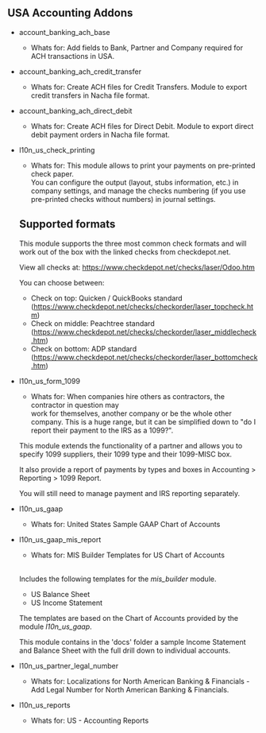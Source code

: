 ## USA Accounting Addons
- account_banking_ach_base
    - Whats for: Add fields to Bank, Partner and Company required for ACH transactions in USA.

- account_banking_ach_credit_transfer
    - Whats for: Create ACH files for Credit Transfers. Module to export credit transfers in Nacha file format.

- account_banking_ach_direct_debit
    - Whats for: Create ACH files for Direct Debit. Module to export direct debit payment orders in Nacha file format.

- l10n_us_check_printing
    - Whats for: This module allows to print your payments on pre-printed check paper.
    <br>You can configure the output (layout, stubs information, etc.) in company settings, and manage the
    checks numbering (if you use pre-printed checks without numbers) in journal settings.

    Supported formats
    -----------------
    This module supports the three most common check formats and will work out of the box with the linked checks from checkdepot.net.

    View all checks at: https://www.checkdepot.net/checks/laser/Odoo.htm

    You can choose between:

    - Check on top: Quicken / QuickBooks standard (https://www.checkdepot.net/checks/checkorder/laser_topcheck.htm)
    - Check on middle: Peachtree standard (https://www.checkdepot.net/checks/checkorder/laser_middlecheck.htm)
    - Check on bottom: ADP standard (https://www.checkdepot.net/checks/checkorder/laser_bottomcheck.htm)</br>

- l10n_us_form_1099
    - Whats for: When companies hire others as contractors, the contractor in question may
    <br>work for themselves, another company or be the whole other company. This
    is a huge range, but it can be simplified down to "do I report their
    payment to the IRS as a 1099?".

    This module extends the functionality of a partner and allows you to specify
    1099 suppliers, their 1099 type and their 1099-MISC box.

    It also provide a report of payments by types and boxes in Accounting > Reporting > 1099 Report.

    You will still need to manage payment and IRS reporting separately.</br>

- l10n_us_gaap
    - Whats for: United States Sample GAAP Chart of Accounts

- l10n_us_gaap_mis_report
    - Whats for: MIS Builder Templates for US Chart of Accounts
    
    <br>Includes the following templates for the *mis_builder* module.

    * US Balance Sheet
    * US Income Statement

    The templates are based on the Chart of Accounts provided by the module
    *l10n_us_gaap*.

    This module contains in the 'docs' folder a sample Income Statement and
    Balance Sheet with the full drill down to individual accounts.</br>

- l10n_us_partner_legal_number
    - Whats for: Localizations for North American Banking & Financials - Add Legal Number for North American Banking & Financials.

- l10n_us_reports
    - Whats for: US - Accounting Reports
